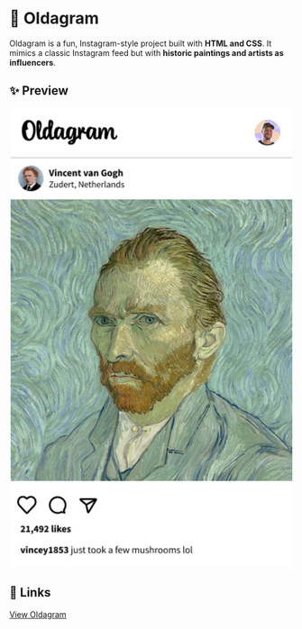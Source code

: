 # 📸 Oldagram  

Oldagram is a fun, Instagram-style project built with **HTML and CSS**. It mimics a classic Instagram feed but with **historic paintings and artists as influencers**.

## ✨ Preview 
<div align="center">
  <img src="preview.png" alt="Unit Converter Screenshot" width="500"/>
</div>

## 🔗 Links
[View Oldagram](https://aditi-jadhav-arch.github.io/oldagram/)
